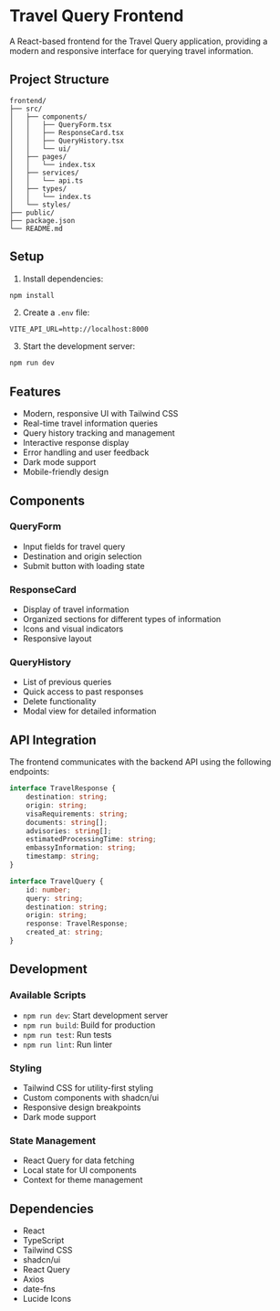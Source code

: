 # Travel Query Frontend

A React-based frontend for the Travel Query application, providing a modern and responsive interface for querying travel information.

## Project Structure

```
frontend/
├── src/
│   ├── components/
│   │   ├── QueryForm.tsx
│   │   ├── ResponseCard.tsx
│   │   ├── QueryHistory.tsx
│   │   └── ui/
│   ├── pages/
│   │   └── index.tsx
│   ├── services/
│   │   └── api.ts
│   ├── types/
│   │   └── index.ts
│   └── styles/
├── public/
├── package.json
└── README.md
```

## Setup

1. Install dependencies:
```bash
npm install
```

2. Create a `.env` file:
```env
VITE_API_URL=http://localhost:8000
```

3. Start the development server:
```bash
npm run dev
```

## Features

- Modern, responsive UI with Tailwind CSS
- Real-time travel information queries
- Query history tracking and management
- Interactive response display
- Error handling and user feedback
- Dark mode support
- Mobile-friendly design

## Components

### QueryForm
- Input fields for travel query
- Destination and origin selection
- Submit button with loading state

### ResponseCard
- Display of travel information
- Organized sections for different types of information
- Icons and visual indicators
- Responsive layout

### QueryHistory
- List of previous queries
- Quick access to past responses
- Delete functionality
- Modal view for detailed information

## API Integration

The frontend communicates with the backend API using the following endpoints:

```typescript
interface TravelResponse {
    destination: string;
    origin: string;
    visaRequirements: string;
    documents: string[];
    advisories: string[];
    estimatedProcessingTime: string;
    embassyInformation: string;
    timestamp: string;
}

interface TravelQuery {
    id: number;
    query: string;
    destination: string;
    origin: string;
    response: TravelResponse;
    created_at: string;
}
```

## Development

### Available Scripts

- `npm run dev`: Start development server
- `npm run build`: Build for production
- `npm run test`: Run tests
- `npm run lint`: Run linter

### Styling

- Tailwind CSS for utility-first styling
- Custom components with shadcn/ui
- Responsive design breakpoints
- Dark mode support

### State Management

- React Query for data fetching
- Local state for UI components
- Context for theme management

## Dependencies

- React
- TypeScript
- Tailwind CSS
- shadcn/ui
- React Query
- Axios
- date-fns
- Lucide Icons
